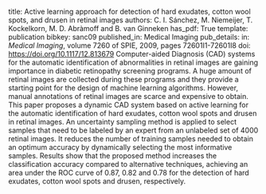 title: Active learning approach for detection of hard exudates, cotton wool spots, and drusen in retinal images
authors: C. I. Sánchez, M. Niemeijer, T. Kockelkorn, M. D. Abràmoff and B. van Ginneken
has_pdf: True
template: publication
bibkey: sanc09
published_in: Medical Imaging
pub_details: in: <i>Medical Imaging</i>, volume 7260 of SPIE, 2009, pages 72601I1-72601I8
doi: https://doi.org/10.1117/12.813679
Computer-aided Diagnosis (CAD) systems for the automatic identification of abnormalities in retinal images are gaining importance in diabetic retinopathy screening programs. A huge amount of retinal images are collected during these programs and they provide a starting point for the design of machine learning algorithms. However, manual annotations of retinal images are scarce and expensive to obtain. This paper proposes a dynamic CAD system based on active learning for the automatic identification of hard exudates, cotton wool spots and drusen in retinal images. An uncertainty sampling method is applied to select samples that need to be labeled by an expert from an unlabeled set of 4000 retinal images. It reduces the number of training samples needed to obtain an optimum accuracy by dynamically selecting the most informative samples. Results show that the proposed method increases the classification accuracy compared to alternative techniques, achieving an area under the ROC curve of 0.87, 0.82 and 0.78 for the detection of hard exudates, cotton wool spots and drusen, respectively.

